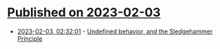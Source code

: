# [Published on 2023-02-03](index.md)

* [2023-02-03, 02:32:01](https://lobste.rs/s/3xywhq/undefined_behavior_sledgehammer) - [Undefined behavior, and the Sledgehammer Principle](https://thephd.dev/c-undefined-behavior-and-the-sledgehammer-guideline)
